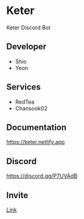 # Keter
Keter Discord Bot
## Developer
- Shio
- Yeon

## Services
- RedTea
- Chansook02

## Documentation
https://keter.netlify.app

## Discord
https://discord.gg/P7UVAdB

## Invite
[Link](https://discord.com/oauth2/authorize?client_id=749629426777456691&permissions=8&scope=bot)
